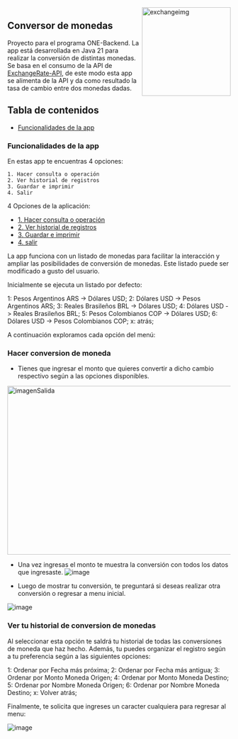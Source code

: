 <img  alt="exchangeimg" width="200px" height="200px" align="right" src="https://static.vecteezy.com/system/resources/previews/015/265/011/non_2x/currency-conversion-icon-outline-style-vector.jpg" >

## Conversor de monedas

Proyecto para el programa ONE-Backend. La app está desarrollada en Java 21 para realizar la conversión de distintas monedas. Se basa en el consumo de la API de [ExchangeRate-API](https://www.exchangerate-api.com/), de este modo esta app se alimenta de la API y da como resultado la tasa de cambio entre dos monedas dadas.

## Tabla de contenidos

- [Funcionalidades de la app](#funcionalidades-de-la-app)

### Funcionalidades de la app

En estas app te encuentras 4 opciones:

    1. Hacer consulta o operación
    2. Ver historial de registros
    3. Guardar e imprimir
    4. Salir
    
4 Opciones de la aplicación:

- [1. Hacer consulta o operación](#hacer-consulta-o-operacion)
- [2. Ver historial de registros](#ver-historial-de-registros)
- [3. Guardar e imprimir](#guardar-e-imprimir)
- [4. salir](#salir) 
    
La app funciona con un listado de monedas para facilitar la interacción y ampliar las posibilidades de conversión de monedas. Este listado puede ser modificado a gusto del usuario.

Inicialmente se ejecuta un listado por defecto:

  1: Pesos Argentinos ARS -> Dólares USD;
  2: Dólares USD -> Pesos Argentinos ARS;
  3: Reales Brasileños BRL -> Dólares USD;
  4: Dólares USD -> Reales Brasileños BRL;
  5: Pesos Colombianos COP -> Dólares USD;
  6: Dólares USD -> Pesos Colombianos COP;
  x: atrás;

A continuación exploramos cada opción del menú:

### Hacer conversion de moneda
- Tienes que ingresar el monto que quieres convertir a dicho cambio respectivo según a las opciones disponibles.

<img width="1796" height="381" alt="imagenSalida" src="https://github.com/user-attachments/assets/ff39f6f8-5bb1-4e81-bafb-bbe7d2257915"/>

- Una vez ingresas el monto te muestra la conversión con todos los datos que ingresaste.
![image](https://github.com/PatoProgramador/Conversor-de-monedas/assets/72218702/72b023c6-cdc6-4e58-9286-0f4041629ae5)

- Luego de mostrar tu conversión, te preguntará si deseas realizar otra conversión o regresar a menu inicial.

![image](https://github.com/PatoProgramador/Conversor-de-monedas/assets/72218702/708bee98-36f8-4fa4-a958-c30990d496c7)

### Ver tu historial de conversion de monedas

Al seleccionar esta opción te saldrá tu historial de todas las conversiones de moneda que haz hecho. Además, tu puedes organizar el registro según a tu preferencia según a las siguientes opciones:

1: Ordenar por Fecha más próxima;
2: Ordenar por Fecha más antigua;
3: Ordenar por Monto Moneda Origen;
4: Ordenar por Monto Moneda Destino;
5: Ordenar por Nombre Moneda Origen;
6: Ordenar por Nombre Moneda Destino;
x: Volver atrás;

Finalmente, te solicita que ingreses un caracter cualquiera para regresar al menu:

![image](https://github.com/PatoProgramador/Conversor-de-monedas/assets/72218702/03a30c15-99af-49be-a942-e76a90a44a2f)


